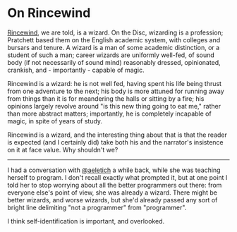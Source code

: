 # On Rincewind

[Rincewind](http://wiki.lspace.org/mediawiki/index.php/Rincewind), we are
told, is a wizard. On the Disc, wizarding is a profession; Pratchett based
them on the English academic system, with colleges and bursars and tenure. A
wizard is a man of some academic distinction, or a student of such a man;
career wizards are uniformly well-fed, of sound body (if not necessarily of
sound mind) reasonably dressed, opinionated, crankish, and - importantly -
capable of magic.

Rincewind is a wizard: he is not well fed, having spent his life being thrust
from one adventure to the next; his body is more attuned for running away
from things than it is for meandering the halls or sitting by a fire; his
opinions largely revolve around "is this new thing going to eat me," rather
than more abstract matters; importantly, he is completely incapable of magic,
in spite of years of study.

Rincewind is a wizard, and the interesting thing about that is that the
reader is expected (and I certainly did) take both his and the narrator's
insistence on it at face value. Why shouldn't we?

-----

I had a conversation with [@aeletich](https://twitter.com/aeleitch) a while
back, while she was teaching herself to program. I don't recall exactly what
prompted it, but at one point I told her to stop worrying about all the
better programmers out there: from everyone else's point of view, she was
already a wizard. There might be better wizards, and worse wizards, but she'd
already passed any sort of bright line delimiting "not a programmer" from
"programmer".

I think self-identification is important, and overlooked.
